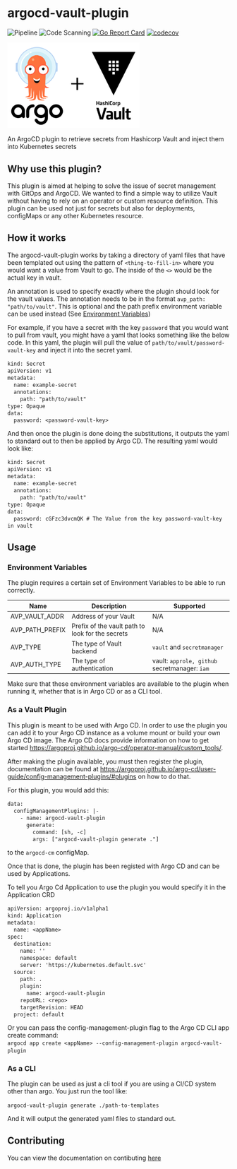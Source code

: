 # argocd-vault-plugin
![Pipeline](https://github.com/IBM/argocd-vault-plugin/workflows/Pipeline/badge.svg) ![Code Scanning](https://github.com/IBM/argocd-vault-plugin/workflows/Code%20Scanning/badge.svg) [![Go Report Card](https://goreportcard.com/badge/github.com/IBM/argocd-vault-plugin)](https://goreportcard.com/report/github.com/IBM/argocd-vault-plugin) [![codecov](https://codecov.io/gh/IBM/argocd-vault-plugin/branch/main/graph/badge.svg?token=p8XJMcip6l)](https://codecov.io/gh/IBM/argocd-vault-plugin)

<img src="https://github.com/IBM/argocd-vault-plugin/raw/main/assets/argo_vault_logo.png" width="300">

An ArgoCD plugin to retrieve secrets from Hashicorp Vault and inject them into Kubernetes secrets

## Why use this plugin?
This plugin is aimed at helping to solve the issue of secret management with GitOps and ArgoCD. We wanted to find a simple way to utilize Vault without having to rely on an operator or custom resource definition. This plugin can be used not just for secrets but also for deployments, configMaps or any other Kubernetes resource.

## How it works
The argocd-vault-plugin works by taking a directory of yaml files that have been templated out using the pattern of `<thing-to-fill-in>` where you would want a value from Vault to go. The inside of the `<>` would be the actual key in vault.

An annotation is used to specify exactly where the plugin should look for the vault values. The annotation needs to be in the format `avp_path: "path/to/vault"`. This is optional and the path prefix environment variable can be used instead (See [Environment Variables](#environment-variables))

For example, if you have a secret with the key `password` that you would want to pull from vault, you might have a yaml that looks something like the below code. In this yaml, the plugin will pull the value of `path/to/vault/password-vault-key` and inject it into the secret yaml.

```
kind: Secret
apiVersion: v1
metadata:
  name: example-secret
  annotations:
    path: "path/to/vault"
type: Opaque
data:
  password: <password-vault-key>
```

And then once the plugin is done doing the substitutions, it outputs the yaml to standard out to then be applied by Argo CD. The resulting yaml would look like:
```
kind: Secret
apiVersion: v1
metadata:
  name: example-secret
  annotations:
    path: "path/to/vault"
type: Opaque
data:
  password: cGFzc3dvcmQK # The Value from the key password-vault-key in vault
```

## Usage

### Environment Variables
The plugin requires a certain set of Environment Variables to be able to run correctly.

| Name            | Description                | Supported            |
| --------------- | -------------------------- | -------------------- |
| AVP_VAULT_ADDR  | Address of your Vault      | N/A                  |
| AVP_PATH_PREFIX | Prefix of the vault path to look for the secrets | N/A       |
| AVP_TYPE        | The type of Vault backend  | `vault` and `secretmanager` |
| AVP_AUTH_TYPE   | The type of authentication | vault: `approle, github`   secretmanager: `iam` |

Make sure that these environment variables are available to the plugin when running it, whether that is in Argo CD or as a CLI tool.

### As a Vault Plugin
This plugin is meant to be used with Argo CD. In order to use the plugin you can add it to your Argo CD instance as a volume mount or build your own Argo CD image.
The Argo CD docs provide information on how to get started https://argoproj.github.io/argo-cd/operator-manual/custom_tools/.

After making the plugin available, you must then register the plugin, documentation can be found at https://argoproj.github.io/argo-cd/user-guide/config-management-plugins/#plugins on how to do that.

For this plugin, you would add this:
```
data:
  configManagementPlugins: |-
    - name: argocd-vault-plugin
      generate:
        command: [sh, -c]
        args: ["argocd-vault-plugin generate ."]
```
to the `argocd-cm` configMap.

Once that is done, the plugin has been registed with Argo CD and can be used by Applications.

To tell you Argo Cd Application to use the plugin you would specify it in the Application CRD
```
apiVersion: argoproj.io/v1alpha1
kind: Application
metadata:
  name: <appName>
spec:
  destination:
    name: ''
    namespace: default
    server: 'https://kubernetes.default.svc'
  source:
    path: .
    plugin:
      name: argocd-vault-plugin
    repoURL: <repo>
    targetRevision: HEAD
  project: default
```
Or you can pass the config-management-plugin flag to the Argo CD CLI app create command:  
`argocd app create <appName> --config-management-plugin argocd-vault-plugin`

### As a CLI
The plugin can be used as just a cli tool if you are using a CI/CD system other than argo. You just run the tool like:

`argocd-vault-plugin generate ./path-to-templates`

And it will output the generated yaml files to standard out.

## Contributing

You can view the documentation on contibuting [here](./Contributing.md)
